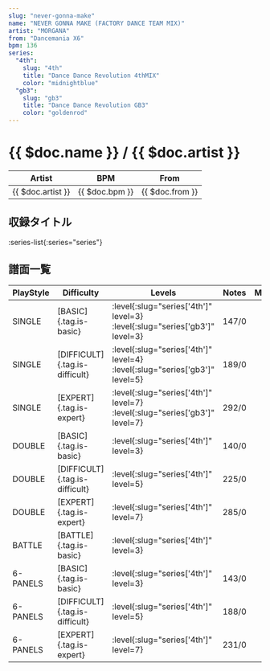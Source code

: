 ```yaml
---
slug: "never-gonna-make"
name: "NEVER GONNA MAKE (FACTORY DANCE TEAM MIX)"
artist: "MORGANA"
from: "Dancemania X6"
bpm: 136
series:
  "4th":
    slug: "4th"
    title: "Dance Dance Revolution 4thMIX"
    color: "midnightblue"
  "gb3":
    slug: "gb3"
    title: "Dance Dance Revolution GB3"
    color: "goldenrod"
---
```


# {{ $doc.name }} / {{ $doc.artist }}

|Artist|BPM|From|
|------|---|----|
|{{ $doc.artist }}|{{ $doc.bpm }}|{{ $doc.from }}|

## 収録タイトル

:series-list{:series="series"}

## 譜面一覧

|PlayStyle|Difficulty|Levels|Notes|Movie|
|---------|----------|------|-----|-----|
|SINGLE|[BASIC]{.tag.is-basic}|:level{:slug="series['4th']" level=3} :level{:slug="series['gb3']" level=3}|147/0||
|SINGLE|[DIFFICULT]{.tag.is-difficult}|:level{:slug="series['4th']" level=4} :level{:slug="series['gb3']" level=5}|189/0||
|SINGLE|[EXPERT]{.tag.is-expert}|:level{:slug="series['4th']" level=7} :level{:slug="series['gb3']" level=7}|292/0||
|DOUBLE|[BASIC]{.tag.is-basic}|:level{:slug="series['4th']" level=3}|140/0||
|DOUBLE|[DIFFICULT]{.tag.is-difficult}|:level{:slug="series['4th']" level=5}|225/0||
|DOUBLE|[EXPERT]{.tag.is-expert}|:level{:slug="series['4th']" level=7}|285/0||
|BATTLE|[BATTLE]{.tag.is-basic}|:level{:slug="series['4th']" level=3}|||
|6-PANELS|[BASIC]{.tag.is-basic}|:level{:slug="series['4th']" level=3}|143/0||
|6-PANELS|[DIFFICULT]{.tag.is-difficult}|:level{:slug="series['4th']" level=5}|188/0||
|6-PANELS|[EXPERT]{.tag.is-expert}|:level{:slug="series['4th']" level=7}|231/0||

